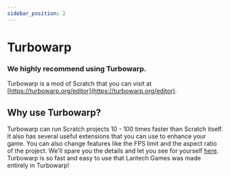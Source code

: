 ```yaml
---
sidebar_position: 2
---
```


# Turbowarp
### We highly recommend using Turbowarp.
Turbowarp is a mod of Scratch that you can visit at [https://turbowarp.org/editor](https://turbowarp.org/editor).

## Why use Turbowarp?
Turbowarp can run Scratch projects 10 - 100 times faster than Scratch itself. It also has several useful extensions that you can use to enhance your game. You can also change features like the FPS limit and the aspect ratio of the project. We'll spare you the details and let you see for yourself [here](https://turbowarp.org/editor).
Turbowarp is so fast and easy to use that Lantech Games was made entirely in Turbowarp!